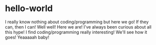 # hello-world
I really know nothing about coding/programming but here we go! If they can, then I can!
Well well! Here we are! I've always been curious about all this hype! I find coding/programming really interesting! We'll see how it goes!
Yeaaaaah baby!
